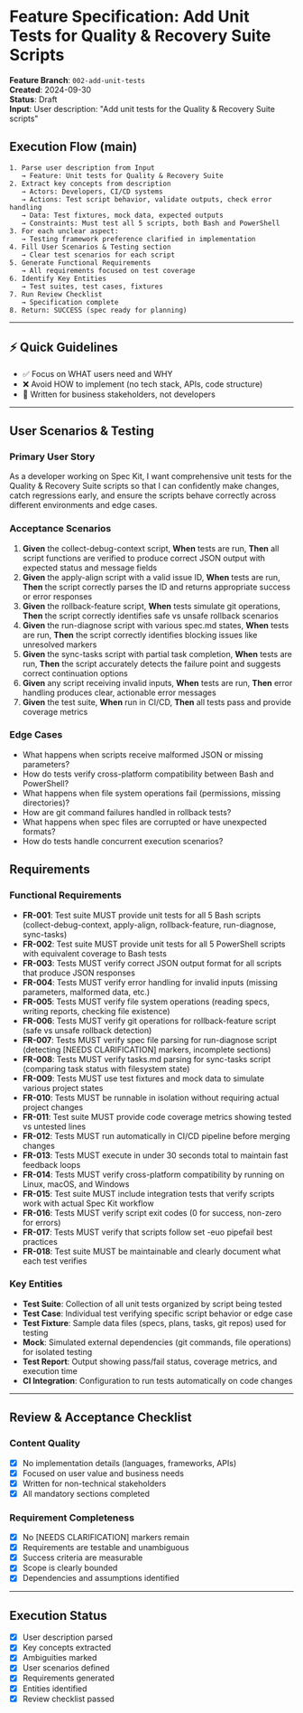 # Feature Specification: Add Unit Tests for Quality & Recovery Suite Scripts

**Feature Branch**: `002-add-unit-tests`  
**Created**: 2024-09-30  
**Status**: Draft  
**Input**: User description: "Add unit tests for the Quality & Recovery Suite scripts"

## Execution Flow (main)
```
1. Parse user description from Input
   → Feature: Unit tests for Quality & Recovery Suite
2. Extract key concepts from description
   → Actors: Developers, CI/CD systems
   → Actions: Test script behavior, validate outputs, check error handling
   → Data: Test fixtures, mock data, expected outputs
   → Constraints: Must test all 5 scripts, both Bash and PowerShell
3. For each unclear aspect:
   → Testing framework preference clarified in implementation
4. Fill User Scenarios & Testing section
   → Clear test scenarios for each script
5. Generate Functional Requirements
   → All requirements focused on test coverage
6. Identify Key Entities
   → Test suites, test cases, fixtures
7. Run Review Checklist
   → Specification complete
8. Return: SUCCESS (spec ready for planning)
```

---

## ⚡ Quick Guidelines
- ✅ Focus on WHAT users need and WHY
- ❌ Avoid HOW to implement (no tech stack, APIs, code structure)
- 👥 Written for business stakeholders, not developers

---

## User Scenarios & Testing

### Primary User Story
As a developer working on Spec Kit, I want comprehensive unit tests for the Quality & Recovery Suite scripts so that I can confidently make changes, catch regressions early, and ensure the scripts behave correctly across different environments and edge cases.

### Acceptance Scenarios
1. **Given** the collect-debug-context script, **When** tests are run, **Then** all script functions are verified to produce correct JSON output with expected status and message fields
2. **Given** the apply-align script with a valid issue ID, **When** tests are run, **Then** the script correctly parses the ID and returns appropriate success or error responses
3. **Given** the rollback-feature script, **When** tests simulate git operations, **Then** the script correctly identifies safe vs unsafe rollback scenarios
4. **Given** the run-diagnose script with various spec.md states, **When** tests are run, **Then** the script correctly identifies blocking issues like unresolved markers
5. **Given** the sync-tasks script with partial task completion, **When** tests are run, **Then** the script accurately detects the failure point and suggests correct continuation options
6. **Given** any script receiving invalid inputs, **When** tests are run, **Then** error handling produces clear, actionable error messages
7. **Given** the test suite, **When** run in CI/CD, **Then** all tests pass and provide coverage metrics

### Edge Cases
- What happens when scripts receive malformed JSON or missing parameters?
- How do tests verify cross-platform compatibility between Bash and PowerShell?
- What happens when file system operations fail (permissions, missing directories)?
- How are git command failures handled in rollback tests?
- What happens when spec files are corrupted or have unexpected formats?
- How do tests handle concurrent execution scenarios?

## Requirements

### Functional Requirements
- **FR-001**: Test suite MUST provide unit tests for all 5 Bash scripts (collect-debug-context, apply-align, rollback-feature, run-diagnose, sync-tasks)
- **FR-002**: Test suite MUST provide unit tests for all 5 PowerShell scripts with equivalent coverage to Bash tests
- **FR-003**: Tests MUST verify correct JSON output format for all scripts that produce JSON responses
- **FR-004**: Tests MUST verify error handling for invalid inputs (missing parameters, malformed data, etc.)
- **FR-005**: Tests MUST verify file system operations (reading specs, writing reports, checking file existence)
- **FR-006**: Tests MUST verify git operations for rollback-feature script (safe vs unsafe rollback detection)
- **FR-007**: Tests MUST verify spec file parsing for run-diagnose script (detecting [NEEDS CLARIFICATION] markers, incomplete sections)
- **FR-008**: Tests MUST verify tasks.md parsing for sync-tasks script (comparing task status with filesystem state)
- **FR-009**: Tests MUST use test fixtures and mock data to simulate various project states
- **FR-010**: Tests MUST be runnable in isolation without requiring actual project changes
- **FR-011**: Test suite MUST provide code coverage metrics showing tested vs untested lines
- **FR-012**: Tests MUST run automatically in CI/CD pipeline before merging changes
- **FR-013**: Tests MUST execute in under 30 seconds total to maintain fast feedback loops
- **FR-014**: Tests MUST verify cross-platform compatibility by running on Linux, macOS, and Windows
- **FR-015**: Test suite MUST include integration tests that verify scripts work with actual Spec Kit workflow
- **FR-016**: Tests MUST verify script exit codes (0 for success, non-zero for errors)
- **FR-017**: Tests MUST verify that scripts follow set -euo pipefail best practices
- **FR-018**: Test suite MUST be maintainable and clearly document what each test verifies

### Key Entities
- **Test Suite**: Collection of all unit tests organized by script being tested
- **Test Case**: Individual test verifying specific script behavior or edge case
- **Test Fixture**: Sample data files (specs, plans, tasks, git repos) used for testing
- **Mock**: Simulated external dependencies (git commands, file operations) for isolated testing
- **Test Report**: Output showing pass/fail status, coverage metrics, and execution time
- **CI Integration**: Configuration to run tests automatically on code changes

---

## Review & Acceptance Checklist

### Content Quality
- [x] No implementation details (languages, frameworks, APIs)
- [x] Focused on user value and business needs
- [x] Written for non-technical stakeholders
- [x] All mandatory sections completed

### Requirement Completeness
- [x] No [NEEDS CLARIFICATION] markers remain
- [x] Requirements are testable and unambiguous  
- [x] Success criteria are measurable
- [x] Scope is clearly bounded
- [x] Dependencies and assumptions identified

---

## Execution Status

- [x] User description parsed
- [x] Key concepts extracted
- [x] Ambiguities marked
- [x] User scenarios defined
- [x] Requirements generated
- [x] Entities identified
- [x] Review checklist passed
